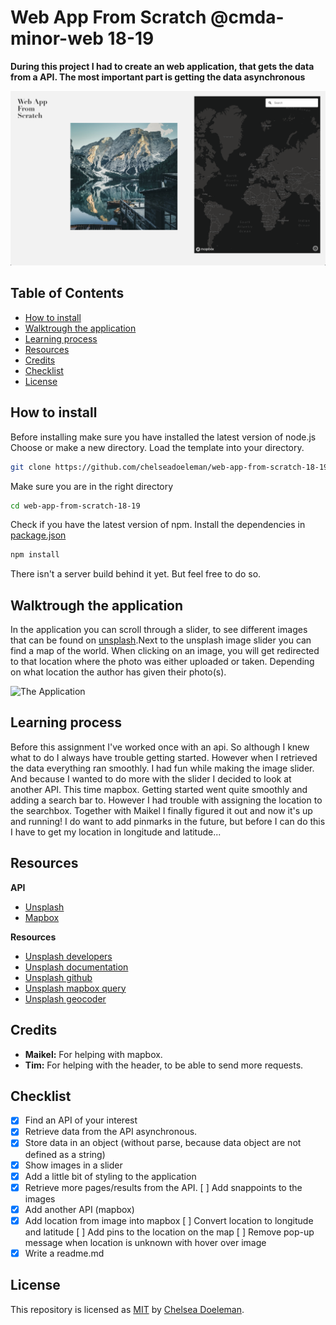 # Web App From Scratch @cmda-minor-web 18-19

**During this project I had to create an web application, that gets the data from a API. The most important part is getting the data asynchronous**

![Unsplash API](docs/app.png)


## Table of Contents
* [How to install](#how-to-install) 
* [Walktrough the application](#walk-trough-the-application) 
* [Learning process](#learning-process)
* [Resources](#resources)
* [Credits](#credits)
* [Checklist](#checklist)
* [License](#license)

## How to install

Before installing make sure you have installed the latest version of node.js
Choose or make a new directory.
Load the template into your directory.
```bash
git clone https://github.com/chelseadoeleman/web-app-from-scratch-18-19.git
```

Make sure you are in the right directory 
```bash
cd web-app-from-scratch-18-19
```

Check if you have the latest version of npm.
Install the dependencies in [package.json](./client/package.json)
```bash
npm install
```

There isn't a server build behind it yet. But feel free to do so. 


## Walktrough the application

In the application you can scroll through a slider, to see different images that can be found on [unsplash](https://unsplash.com/).Next to the unsplash image slider you can find a map of the world. When clicking on an image, you will get redirected to that location where the photo was either uploaded or taken. Depending on what location the author has given their photo(s). 

![The Application]()

## Learning process

Before this assignment I've worked once with an api. So although I knew what to do I always have trouble getting started. However when I retrieved the data everything ran smoothly. I had fun while making the image slider. And because I wanted to do more with the slider I decided to look at another API. This time mapbox. Getting started went quite smoothly and adding a search bar to. However I had trouble with assigning the location to the searchbox. Together with Maikel I finally figured it out and now it's up and running! I do want to add pinmarks in the future, but before I can do this I have to get my location in longitude and latitude... 


## Resources

**API**
* [Unsplash](https://unsplash.com/developers)
* [Mapbox](https://www.mapbox.com/)

**Resources**
* [Unsplash developers](https://unsplash.com/developers)
* [Unsplash documentation](https://unsplash.com/documentation)
* [Unsplash github](https://github.com/unsplash/unsplash-js)
* [Unsplash mapbox query](https://github.com/mapbox/mapbox-gl-geocoder/blob/master/API.md#query)
* [Unsplash geocoder](https://docs.mapbox.com/mapbox-gl-js/example/mapbox-gl-geocoder/)

## Credits

*   **Maikel:** For helping with mapbox.
*   **Tim:** For helping with the header, to be able to send more requests.

## Checklist
- [x] Find an API of your interest
- [x] Retrieve data from the API asynchronous. 
- [x] Store data in an object (without parse, because data object are not defined as a string)
- [x] Show images in a slider
- [x] Add a little bit of styling to the application
- [x] Retrieve more pages/results from the API. 
[ ]   Add snappoints to the images
- [x] Add another API (mapbox)
- [x] Add location from image into mapbox
[ ]   Convert location to longitude and latitude
[ ]   Add pins to the location on the map
[ ]   Remove pop-up message when location is unknown with hover over image
- [x] Write a readme.md

## License
This repository is licensed as [MIT](LICENSE) by [Chelsea Doeleman](https://github.com/chelseadoeleman).
